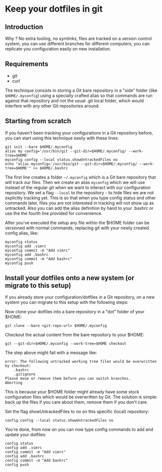 # Keep your dotfiles in git

## Introduction

Why ? No extra tooling, no symlinks, files are tracked on a version control system, you can use different branches for different computers, you can replicate you configuration easily on new installation.

## Requirements

- git
- curl

The technique consists in storing a Git bare repository in a "side" folder (like `$HOME/.myconfig`) using a specially crafted alias so that commands are run against that repository and not the usual .git local folder, which would interfere with any other Git repositories around.

## Starting from scratch

If you haven't been tracking your configurations in a Git repository before, you can start using this technique easily with these lines:

    git init --bare $HOME/.myconfig
    alias my config='/usr/bin/git --git-dir=$HOME/.myconfig/ --work-tree=$HOME'
    myconfig config --local status.showUntrackedFiles no
    echo "alias myconfig='/usr/bin/git --git-dir=$HOME/.myconfig/ --work-tree=$HOME'" >> $HOME/.bashrc

The first line creates a folder `~/.myconfig` which is a Git bare repository that will track our files.
Then we create an alias `myconfig` which we will use instead of the regular git when we want to interact with our configuration repository.
We set a flag `--local` to the repository - to hide files we are not explicitly tracking yet. This is so that when you type config status and other commands later, files you are not interested in tracking will not show up as untracked.
Also you can add the alias definition by hand to your .bashrc or use the the fourth line provided for convenience.

After you've executed the setup any file within the $HOME folder can be versioned with normal commands, replacing git with your newly created config alias, like:

    myconfig status
    myconfig add .vimrc
    myconfig commit -m "Add vimrc"
    myconfig add .bashrc
    myconfig commit -m "Add bashrc"
    myconfig push

## Install your dotfiles onto a new system (or migrate to this setup)

If you already store your configuration/dotfiles in a Git repository, on a new system you can migrate to this setup with the following steps:

Now clone your dotfiles into a bare repository in a "dot" folder of your $HOME:

    git clone --bare <git-repo-url> $HOME/.myconfig

Checkout the actual content from the bare repository to your $HOME:

    git --git-dir=$HOME/.myconfig --work-tree=$HOME checkout

The step above might fail with a message like:

    error: The following untracked working tree files would be overwritten by checkout:
        .bashrc
        .gitignore
    Please move or remove them before you can switch branches.
    Aborting

This is because your $HOME folder might already have some stock configuration files which would be overwritten by Git. The solution is simple: back up the files if you care about them, remove them if you don't care.

Set the flag showUntrackedFiles to no on this specific (local) repository:

    config config --local status.showUntrackedFiles no

You're done, from now on you can now type config commands to add and update your dotfiles:

    config status
    config add .vimrc
    config commit -m "Add vimrc"
    config add .bashrc
    config commit -m "Add bashrc"
    config push

